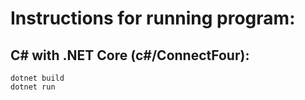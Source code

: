 # Instructions for running program:

## C# with .NET Core (c#/ConnectFour):
```
dotnet build
dotnet run
```
